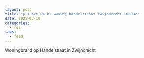 ```yaml
---
layout: post
title: "p 1 brt-04 br woning handelstraat zwijndrecht 186332"
date: 2025-03-19
categories: 
  - rss
tags: 
  - feed
---
```


Woningbrand op Händelstraat in Zwijndrecht
